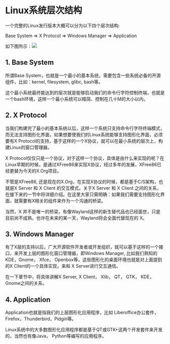# Linux系统层次结构

一个完整的Linux发行版本大概可以分为以下四个层次结构:

Base System => X Protocol => Windows Manager => Application

如下图所示：![](/home/hao/work_my/Learning_set/tools_Lib/all_picture/内核笔记/1.png)

## **1. Base System**

  所谓Base System，也就是一个最小的基本系统，需要包含一些系统必备的开源组件，比如：kernel, filesystem, glibc, bash等。

  这个最小系统最终能达到的层次就是能够启动我们的命令行字符控制终端，也就是一个bash环境，这样一个最小系统可以精简、控制在几十M的大小以内。



## **2. X Protocol**

当我们构建完了最小的基本系统以后，这样一个系统只支持命令行字符终端模式，而无法支持图形化界面，如果想要使我们的Linux系统能够支持图形化界面，必须要有X Protocol的支持，基于这样的一个X协议，就可以在最小系统的层次上，构建Linux的窗口管理器。

X Protocol仅仅只是一个协议，对于这样一个协议，具体是由什么来实现的呢？在Linux早期的时候，是通过XFree86来实现X协议，经过多年的发展，XFree86已经更替为今天的X.Org项目。

不管是XFree86,  还是现在的X.Org，在实现X协议的时候，都是基于C/S架构，也就是X Server 和 X Client 的交互模式。关于X Server 和 X Client  之间的关系，在接下来的一节中将详细介绍。在这里大家只需明确：如果我们需要支持图形化界面，就需要有X相关的组件来作为一个沟通的桥梁。

当然，X 并不是唯一的桥梁，有像Wayland这样的新生替代品也已经面世，只是目前尚不成熟，也许在未来的某一天，Wayland将会全面代替现在的 X。



## **3. Windows Manager**

有了X层的支持以后，广大开源软件开发者或开发组织，就可以基于这样的一个接口，来开发上层的图形化窗口管理器，即Windows Manager, 比如我们熟知的KDE，Gnome， Xfce， Openbox等，这些图形化的桌面环境也就是对上面提到的X  Client的一个具体实现，来和 X Server进行交互通信。

在一下章节中，将具体讲解X Server, X Client， Xlib， QT， GTK， KDE， Gnome之间的关系。


## **4. Application**

Application也就是指我们的上层图形化应用程序，比如 Liberoffice办公套件，Firefox，Thunderbird，Pidgin等。

Linux系统中的大多数图形化应用程序都是基于QT或GTK+这两个开发套件来开发的，当然也有像Java， Python等编写的应用程序。












